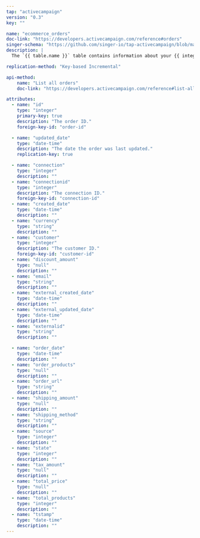 ```yaml
---
tap: "activecampaign"
version: "0.3"
key: ""

name: "ecommerce_orders"
doc-link: "https://developers.activecampaign.com/reference#orders"
singer-schema: "https://github.com/singer-io/tap-activecampaign/blob/master/tap_activecampaign/schemas/ecommerce_orders.json"
description: |
  The `{{ table.name }}` table contains information about your {{ integration.display_name }} account's customer orders using an external e-commerce service.

replication-method: "Key-based Incremental"

api-method:
    name: "List all orders"
    doc-link: "https://developers.activecampaign.com/reference#list-all-orders"

attributes:
  - name: "id"
    type: "integer"
    primary-key: true
    description: "The order ID."
    foreign-key-id: "order-id"

  - name: "updated_date"
    type: "date-time"
    description: "The date the order was last updated."
    replication-key: true

  - name: "connection"
    type: "integer"
    description: ""
  - name: "connectionid"
    type: "integer"
    description: "The connection ID."
    foreign-key-id: "connection-id"
  - name: "created_date"
    type: "date-time"
    description: ""
  - name: "currency"
    type: "string"
    description: ""
  - name: "customer"
    type: "integer"
    description: "The customer ID."
    foreign-key-id: "customer-id"
  - name: "discount_amount"
    type: "null"
    description: ""
  - name: "email"
    type: "string"
    description: ""
  - name: "external_created_date"
    type: "date-time"
    description: ""
  - name: "external_updated_date"
    type: "date-time"
    description: ""
  - name: "externalid"
    type: "string"
    description: ""

  - name: "order_date"
    type: "date-time"
    description: ""
  - name: "order_products"
    type: "null"
    description: ""
  - name: "order_url"
    type: "string"
    description: ""
  - name: "shipping_amount"
    type: "null"
    description: ""
  - name: "shipping_method"
    type: "string"
    description: ""
  - name: "source"
    type: "integer"
    description: ""
  - name: "state"
    type: "integer"
    description: ""
  - name: "tax_amount"
    type: "null"
    description: ""
  - name: "total_price"
    type: "null"
    description: ""
  - name: "total_products"
    type: "integer"
    description: ""
  - name: "tstamp"
    type: "date-time"
    description: ""
---
```

